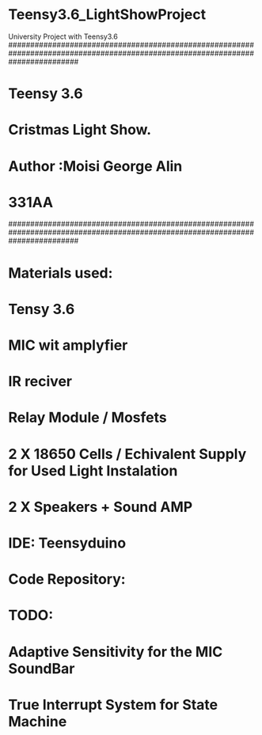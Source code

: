 # Teensy3.6_LightShowProject
University Project with Teensy3.6
################################################################################################################################
#
#                                           Teensy 3.6 
#	    		                              Cristmas Light Show.
#
#								                                                                Author :Moisi George Alin
#									                                                                      331AA
################################################################################################################################
#
#
#
#
#	Materials used:
#
#	Tensy 3.6
#	MIC wit amplyfier
#	IR reciver
#	Relay Module / Mosfets 
#	2 X 18650 Cells / Echivalent Supply for Used Light Instalation
#	2 X Speakers + Sound AMP
#
#
#	IDE: Teensyduino
#	
#
#
#	Code Repository: 
#
#
#	
#
#	TODO:
#	
#	Adaptive Sensitivity for the MIC SoundBar
#	True Interrupt System for State Machine
#
#	
#
#
#
